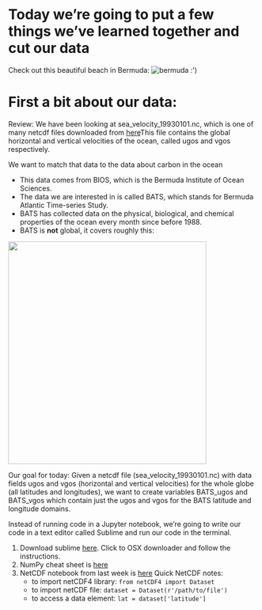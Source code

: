 # Today we’re going to put a few things we’ve learned together and cut our data

Check out this beautiful beach in Bermuda: 
![bermuda :')](https://www.gotobermuda.com/sites/default/files/styles/hero/public/head-south-shore-horseshoe-bay-beach.jpg?itok=OBBhtfew)

# First a bit about our data: 
Review: We have been looking at sea_velocity_19930101.nc, which is one of many netcdf files downloaded from [here](http://marine.copernicus.eu.)This file contains the global horizontal and vertical velocities of the ocean, called ugos and vgos respectively.

We want to match that data to the data about carbon in the ocean
* This data comes from BIOS, which is the Bermuda Institute of Ocean Sciences.  
* The data we are interested in is called BATS, which stands for Bermuda Atlantic Time-series Study. 
* BATS has collected data on the physical, biological, and chemical properties of the ocean every month since before 1988. 
* BATS is **not** global, it covers  roughly this: 

<img src="https://raw.githubusercontent.com/madesai22/ocean-ml/master/images/BATS_data.png" width="400" height="450" />


Our goal for today: 
Given a netcdf file (sea_velocity_19930101.nc) with data fields ugos and vgos (horizontal and vertical velocities) for the whole globe (all latitudes and longitudes), we want to create variables BATS_ugos and BATS_vgos which contain just the ugos and vgos for the BATS latitude and longitude domains. 

Instead of running code in a Jupyter notebook, we’re going to write our code in a text editor called Sublime and run our code in the terminal.

1. Download sublime [here](https://www.sublimetext.com/3). Click to OSX downloader and follow the instructions. 
2. NumPy cheat sheet is [here](https://github.com/madesai22/ocean-ml/blob/master/cheat-sheets-resources/numpy-cheat-sheet.pdf)
3. NetCDF notebook from last week is [here](https://github.com/madesai22/ocean-ml/blob/master/NetCDF-tutorial_empty.ipynb)
	Quick NetCDF notes:
	* to import netCDF4 library: `from netCDF4 import Dataset`
	* to import netCDF file: `dataset = Dataset(r'/path/to/file')`
	* to access a data element: `lat = dataset['latitude']`
